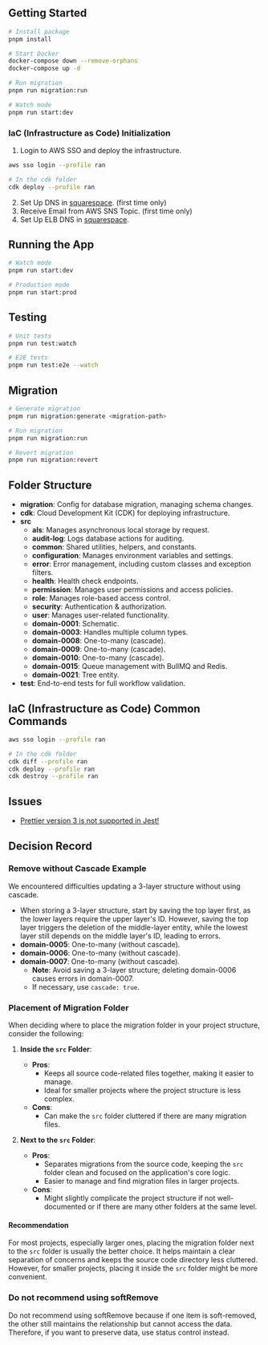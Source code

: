 ## Getting Started

```bash
# Install package
pnpm install

# Start Docker
docker-compose down --remove-orphans
docker-compose up -d

# Run migration
pnpm run migration:run

# Watch mode
pnpm run start:dev
```

### IaC (Infrastructure as Code) Initialization

1. Login to AWS SSO and deploy the infrastructure.

```bash
aws sso login --profile ran

# In the cdk folder
cdk deploy --profile ran
```

2. Set Up DNS in [squarespace](https://account.squarespace.com/domains/managed/u-ran.com/dns/dns-settings). (first time only)
3. Receive Email from AWS SNS Topic. (first time only)
4. Set Up ELB DNS in [squarespace](https://account.squarespace.com/domains/managed/u-ran.com/dns/dns-settings).

## Running the App

```bash
# Watch mode
pnpm run start:dev

# Production mode
pnpm run start:prod
```

## Testing

```bash
# Unit tests
pnpm run test:watch

# E2E tests
pnpm run test:e2e --watch
```

## Migration

```bash
# Generate migration
pnpm run migration:generate <migration-path>

# Run migration
pnpm run migration:run

# Revert migration
pnpm run migration:revert
```

## Folder Structure

- **migration**: Config for database migration, managing schema changes.
- **cdk**: Cloud Development Kit (CDK) for deploying infrastructure.
- **src**
  - **als**: Manages asynchronous local storage by request.
  - **audit-log**: Logs database actions for auditing.
  - **common**: Shared utilities, helpers, and constants.
  - **configuration**: Manages environment variables and settings.
  - **error**: Error management, including custom classes and exception filters.
  - **health**: Health check endpoints.
  - **permission**: Manages user permissions and access policies.
  - **role**: Manages role-based access control.
  - **security**: Authentication & authorization.
  - **user**: Manages user-related functionality.
  - **domain-0001**: Schematic.
  - **domain-0003**: Handles multiple column types.
  - **domain-0008**: One-to-many (cascade).
  - **domain-0009**: One-to-many (cascade).
  - **domain-0010**: One-to-many (cascade).
  - **domain-0015**: Queue management with BullMQ and Redis.
  - **domain-0021**: Tree entity.
- **test**: End-to-end tests for full workflow validation.

## IaC (Infrastructure as Code) Common Commands

```bash
aws sso login --profile ran

# In the cdk folder
cdk diff --profile ran
cdk deploy --profile ran
cdk destroy --profile ran
```

## Issues

- [Prettier version 3 is not supported in Jest!](https://jestjs.io/docs/configuration/#prettierpath-string)

## Decision Record

### Remove without Cascade Example

We encountered difficulties updating a 3-layer structure without using cascade.

- When storing a 3-layer structure, start by saving the top layer first, as the lower layers require the upper layer's ID. However, saving the top layer triggers the deletion of the middle-layer entity, while the lowest layer still depends on the middle layer's ID, leading to errors.
- **domain-0005**: One-to-many (without cascade).
- **domain-0006**: One-to-many (without cascade).
- **domain-0007**: One-to-many (without cascade).
  - **Note**: Avoid saving a 3-layer structure; deleting domain-0006 causes errors in domain-0007.
  - If necessary, use `cascade: true`.

### Placement of Migration Folder

When deciding where to place the migration folder in your project structure, consider the following:

1. **Inside the `src` Folder**:

   - **Pros**:
     - Keeps all source code-related files together, making it easier to manage.
     - Ideal for smaller projects where the project structure is less complex.
   - **Cons**:
     - Can make the `src` folder cluttered if there are many migration files.

2. **Next to the `src` Folder**:
   - **Pros**:
     - Separates migrations from the source code, keeping the `src` folder clean and focused on the application's core logic.
     - Easier to manage and find migration files in larger projects.
   - **Cons**:
     - Might slightly complicate the project structure if not well-documented or if there are many other folders at the same level.

#### Recommendation

For most projects, especially larger ones, placing the migration folder next to the `src` folder is usually the better choice. It helps maintain a clear separation of concerns and keeps the source code directory less cluttered. However, for smaller projects, placing it inside the `src` folder might be more convenient.

### Do not recommend using softRemove

Do not recommend using softRemove because if one item is soft-removed, the other still maintains the relationship but cannot access the data.
Therefore, if you want to preserve data, use status control instead.
